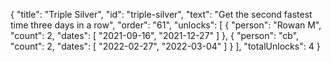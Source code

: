 {
  "title": "Triple Silver",
  "id": "triple-silver",
  "text": "Get the second fastest time three days in a row",
  "order": "61",
  "unlocks": [
    {
      "person": "Rowan M",
      "count": 2,
      "dates": [
        "2021-09-16",
        "2021-12-27"
      ]
    },
    {
      "person": "cb",
      "count": 2,
      "dates": [
        "2022-02-27",
        "2022-03-04"
      ]
    }
  ],
  "totalUnlocks": 4
}